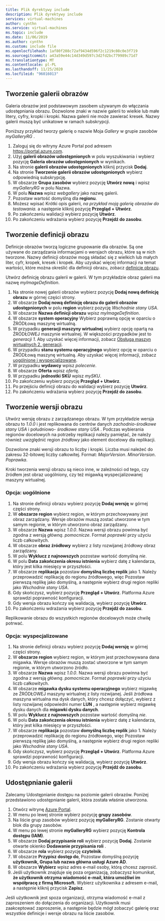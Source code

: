 ```yaml
---
title: Plik dyrektywy include
description: Plik dyrektywy include
services: virtual-machines
author: cynthn
ms.service: virtual-machines
ms.topic: include
ms.date: 11/06/2019
ms.author: cynthn
ms.custom: include file
ms.openlocfilehash: 1af80f208c72af9434d596f2c1219c08c0e3f719
ms.sourcegitcommit: a43a59e44c14d349d597c3d2fd2bc779989c71d7
ms.translationtype: MT
ms.contentlocale: pl-PL
ms.lasthandoff: 11/25/2020
ms.locfileid: "96016013"
---
```

## <a name="create-an-image-gallery"></a>Tworzenie galerii obrazów

Galeria obrazów jest podstawowym zasobem używanym do włączania udostępniania obrazu. Dozwolone znaki w nazwie galerii to wielkie lub małe litery, cyfry, kropki i kropki. Nazwa galerii nie może zawierać kresek.  Nazwy galerii muszą być unikatowe w ramach subskrypcji. 

Poniższy przykład tworzy galerię o nazwie Moja *Gallery* w grupie zasobów *myGalleryRG* .

1. Zaloguj się do witryny Azure Portal pod adresem https://portal.azure.com.
1. Użyj **galerii obrazów udostępnionych** w polu wyszukiwania i wybierz pozycję **Galeria obrazów udostępnionych** w wynikach.
1. Na stronie **galerii obrazów udostępnionych** kliknij przycisk **Dodaj**.
1. Na stronie **Tworzenie galerii obrazów udostępnionych** wybierz odpowiednią subskrypcję.
1. W obszarze **Grupa zasobów** wybierz pozycję **Utwórz nową** i wpisz *myGalleryRG* w polu Nazwa.
1. W polu **Nazwa** wpisz *webgallery* jako nazwę galerii.
1. Pozostaw wartość domyślną dla **regionu**.
1. Możesz wpisać Krótki opis galerii, *na przykład moją galerię obrazów do testowania.* a następnie kliknij pozycję **Przegląd + Utwórz**.
1. Po zakończeniu walidacji wybierz pozycję **Utwórz**.
1. Po zakończeniu wdrażania wybierz pozycję **Przejdź do zasobu**.


## <a name="create-an-image-definition"></a>Tworzenie definicji obrazu 

Definicje obrazów tworzą logiczne grupowanie dla obrazów. Są one używane do zarządzania informacjami o wersjach obrazu, które są w nich tworzone. Nazwy definicji obrazów mogą składać się z wielkich lub małych liter, cyfr, kropek, kresek i kropek. Aby uzyskać więcej informacji na temat wartości, które można określić dla definicji obrazu, zobacz [definicje obrazu](../articles/virtual-machines/windows/shared-image-galleries.md#image-definitions).

Utwórz definicję obrazu galerii w galerii. W tym przykładzie obraz galerii ma nazwę *myImageDefinition*.

1. Na stronie nowej galerii obrazów wybierz pozycję **Dodaj nową definicję obrazu** w górnej części strony. 
1. W obszarze **Dodaj nową definicję obrazu do galerii obrazów udostępnionych** w polu **region** wybierz pozycję *Wschodnie stany USA*.
1. W obszarze **Nazwa definicji obrazu** wpisz *myImageDefinition*.
1. W obszarze **system operacyjny** Wybierz poprawną opcję w oparciu o ŹRÓDŁową maszynę wirtualną.  
1. W przypadku **generacji maszyny wirtualnej** wybierz opcję opartą na ŹRÓDŁOWEJ maszynie wirtualnej. W większości przypadków jest to *generacji 1*. Aby uzyskać więcej informacji, zobacz [Obsługa maszyn wirtualnych 2. generacji](../articles/virtual-machines/generation-2.md).
1. W przypadku **stanu systemu operacyjnego** wybierz opcję w oparciu o ŹRÓDŁową maszynę wirtualną. Aby uzyskać więcej informacji, zobacz [uogólnione i wyspecjalizowane](../articles/virtual-machines/linux/shared-image-galleries.md#generalized-and-specialized-images).
1. W przypadku **wydawcy** wpisz *polecenie*. 
1. W obszarze **Oferta** wpisz *ofertę*.
1. W przypadku **jednostki SKU** wpisz *mySKU*.
1. Po zakończeniu wybierz pozycję **Przegląd + Utwórz**.
1. Po przejściu definicji obrazu do walidacji wybierz pozycję **Utwórz**.
1. Po zakończeniu wdrażania wybierz pozycję **Przejdź do zasobu**.


## <a name="create-an-image-version"></a>Tworzenie wersji obrazu

Utwórz wersję obrazu z zarządzanego obrazu. W tym przykładzie wersja obrazu to *1.0.0* i jest replikowana do centrów danych *zachodnio-środkowe stany USA* i południowo- *środkowe stany USA* . Podczas wybierania regionów docelowych na potrzeby replikacji należy pamiętać, że należy również uwzględnić region *źródłowy* jako element docelowy dla replikacji.

Dozwolone znaki wersji obrazu to liczby i kropki. Liczba musi należeć do zakresu 32-bitowej liczby całkowitej. Format: *MajorVersion*. *MinorVersion*. *Poprawka*.

Kroki tworzenia wersji obrazu są nieco inne, w zależności od tego, czy źródłem jest obraz uogólniony, czy też migawką wyspecjalizowanej maszyny wirtualnej. 

### <a name="option-generalized"></a>Opcja: uogólnione

1. Na stronie definicji obrazu wybierz pozycję **Dodaj wersję** w górnej części strony.
1. W **obszarze region** wybierz region, w którym przechowywany jest obraz zarządzany. Wersje obrazów muszą zostać utworzone w tym samym regionie, w którym utworzono obraz zarządzany.
1. W obszarze **Nazwa** wpisz *1.0.0*. Nazwa wersji obrazu powinna być zgodna z wersją *główną*. *pomocnicze*. Format *poprawki* przy użyciu liczb całkowitych. 
1. W obszarze **obraz źródłowy** wybierz z listy rozwijanej źródłowy obraz zarządzany.
1. W polu **Wyklucz z najnowszych** pozostaw wartość domyślną *nie*.
1. W polu **Data zakończenia okresu istnienia** wybierz datę z kalendarza, który jest kilka miesięcy w przyszłości.
1. W obszarze **replikacja** pozostaw **domyślną liczbę replik** jako 1. Należy przeprowadzić replikację do regionu źródłowego, więc Pozostaw pierwszą replikę jako domyślną, a następnie wybierz drugi region repliki jako *Wschodnie stany USA*.
1. Gdy skończysz, wybierz pozycję **Przegląd + Utwórz**. Platforma Azure sprawdzi poprawność konfiguracji.
1. Gdy wersja obrazu kończy się walidacją, wybierz pozycję **Utwórz**.
1. Po zakończeniu wdrażania wybierz pozycję **Przejdź do zasobu**.

Replikowanie obrazu do wszystkich regionów docelowych może chwilę potrwać.

### <a name="option-specialized"></a>Opcja: wyspecjalizowane

1. Na stronie definicji obrazu wybierz pozycję **Dodaj wersję** w górnej części strony.
1. W **obszarze region** wybierz region, w którym jest przechowywana dana migawka. Wersje obrazów muszą zostać utworzone w tym samym regionie, w którym utworzono źródło.
1. W obszarze **Nazwa** wpisz *1.0.0*. Nazwa wersji obrazu powinna być zgodna z wersją *główną*. *pomocnicze*. Format *poprawki* przy użyciu liczb całkowitych. 
1. W obszarze **migawka dysku systemu operacyjnego** wybierz migawkę ze ŹRÓDŁOWEJ maszyny wirtualnej z listy rozwijanej. Jeśli źródłowa maszyna wirtualna ma dysk danych, który chcesz dołączyć, wybierz z listy rozwijanej odpowiedni numer **LUN** , a następnie wybierz migawkę dysku danych dla **migawki dysku danych**. 
1. W polu **Wyklucz z najnowszych** pozostaw wartość domyślną *nie*.
1. W polu **Data zakończenia okresu istnienia** wybierz datę z kalendarza, który jest kilka miesięcy w przyszłości.
1. W obszarze **replikacja** pozostaw **domyślną liczbę replik** jako 1. Należy przeprowadzić replikację do regionu źródłowego, więc Pozostaw pierwszą replikę jako domyślną, a następnie wybierz drugi region repliki jako *Wschodnie stany USA*.
1. Gdy skończysz, wybierz pozycję **Przegląd + Utwórz**. Platforma Azure sprawdzi poprawność konfiguracji.
1. Gdy wersja obrazu kończy się walidacją, wybierz pozycję **Utwórz**.
1. Po zakończeniu wdrażania wybierz pozycję **Przejdź do zasobu**.

## <a name="share-the-gallery"></a>Udostępnianie galerii

Zalecamy Udostępnianie dostępu na poziomie galerii obrazów. Poniżej przedstawiono udostępnianie galerii, która została właśnie utworzona.

1. Otwórz witrynę [Azure Portal](https://portal.azure.com).
1. W menu po lewej stronie wybierz pozycję **grupy zasobów**. 
1. Na liście grup zasobów wybierz pozycję **myGalleryRG**. Zostanie otwarty blok dla grupy zasobów.
1. W menu po lewej stronie **myGalleryRG** wybierz pozycję **Kontrola dostępu (IAM)**. 
1. W obszarze **Dodaj przypisanie roli** wybierz pozycję **Dodaj**. Zostanie otwarte okienko **Dodawanie przypisania roli** . 
1. W obszarze **rola** wybierz pozycję **czytelnik**.
1. W obszarze **Przypisz dostęp do**, Pozostaw domyślną pozycję **użytkownik, Grupa lub nazwa główna usługi Azure AD**.
1. W obszarze **Wybierz** wpisz adres e-mail osoby, którą chcesz zaprosić.
1. Jeśli użytkownik znajduje się poza organizacją, zobaczysz komunikat, **że użytkownik otrzyma wiadomość e-mail, która umożliwi im współpracę z firmą Microsoft.** Wybierz użytkownika z adresem e-mail, a następnie kliknij przycisk **Zapisz**.

Jeśli użytkownik jest spoza organizacji, otrzyma wiadomość e-mail z zaproszeniem do dołączenia do organizacji. Użytkownik musi zaakceptować zaproszenie, a następnie będzie mógł zobaczyć galerię oraz wszystkie definicje i wersje obrazu na liście zasobów.